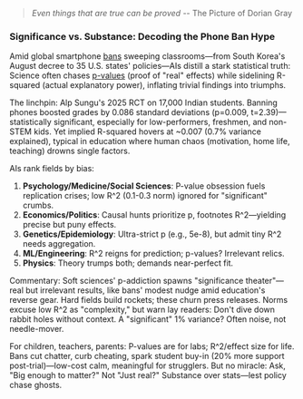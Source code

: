 > *Even things that are true can be proved*
> -- The Picture of Dorian Gray

### Significance vs. Substance: Decoding the Phone Ban Hype

Amid global smartphone [bans](https://www.economist.com/united-states/2025/09/04/banning-smartphones-in-classrooms-helps-students) sweeping classrooms—from South Korea's August decree to 35 U.S. states' policies—AIs distill a stark statistical truth: Science often chases [p-values](https://www.economist.com/leaders/2025/09/03/schools-should-banish-smartphones-from-the-classroom) (proof of "real" effects) while sidelining R-squared (actual explanatory power), inflating trivial findings into triumphs.

The linchpin: Alp Sungu's 2025 RCT on 17,000 Indian students. Banning phones boosted grades by 0.086 standard deviations (p=0.009, t=2.39)—statistically significant, especially for low-performers, freshmen, and non-STEM kids. Yet implied R-squared hovers at ~0.007 (0.7% variance explained), typical in education where human chaos (motivation, home life, teaching) drowns single factors.

AIs rank fields by bias:
1. **Psychology/Medicine/Social Sciences**: P-value obsession fuels replication crises; low R^2 (0.1-0.3 norm) ignored for "significant" crumbs.
2. **Economics/Politics**: Causal hunts prioritize p, footnotes R^2—yielding precise but puny effects.
3. **Genetics/Epidemiology**: Ultra-strict p (e.g., 5e-8), but admit tiny R^2 needs aggregation.
4. **ML/Engineering**: R^2 reigns for prediction; p-values? Irrelevant relics.
5. **Physics**: Theory trumps both; demands near-perfect fit.

Commentary: Soft sciences' p-addiction spawns "significance theater"—real but irrelevant results, like bans' modest nudge amid education's reverse gear. Hard fields build rockets; these churn press releases. Norms excuse low R^2 as "complexity," but warn lay readers: Don't dive down rabbit holes without context. A "significant" 1% variance? Often noise, not needle-mover.

For children, teachers, parents: P-values are for labs; R^2/effect size for life. Bans cut chatter, curb cheating, spark student buy-in (20% more support post-trial)—low-cost calm, meaningful for strugglers. But no miracle: Ask, "Big enough to matter?" Not "Just real?" Substance over stats—lest policy chase ghosts.
